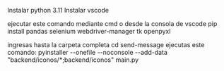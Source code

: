 Instalar python 3.11
Instalar vscode

ejecutar este comando mediante cmd o desde la consola de vscode 
pip install pandas selenium webdriver-manager tk openpyxl

ingresas hasta la carpeta completa
cd send-message
ejecutas este comando:
pyinstaller --onefile --noconsole --add-data "backend/iconos/*;backend/iconos" main.py

